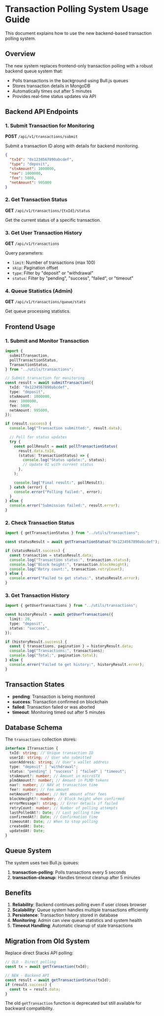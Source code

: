 # Transaction Polling System Usage Guide

This document explains how to use the new backend-based transaction polling system.

## Overview

The new system replaces frontend-only transaction polling with a robust backend queue system that:

- Polls transactions in the background using Bull.js queues
- Stores transaction details in MongoDB
- Automatically times out after 5 minutes
- Provides real-time status updates via API

## Backend API Endpoints

### 1. Submit Transaction for Monitoring

**POST** `/api/v1/transactions/submit`

Submit a transaction ID along with details for backend monitoring.

```json
{
  "txId": "0x1234567890abcdef",
  "type": "deposit",
  "stxAmount": 1000000,
  "nav": 1000000,
  "fee": 5000,
  "netAmount": 995000
}
```

### 2. Get Transaction Status

**GET** `/api/v1/transactions/{txId}/status`

Get the current status of a specific transaction.

### 3. Get User Transaction History

**GET** `/api/v1/transactions`

Query parameters:

- `limit`: Number of transactions (max 100)
- `skip`: Pagination offset
- `type`: Filter by "deposit" or "withdrawal"
- `status`: Filter by "pending", "success", "failed", or "timeout"

### 4. Queue Statistics (Admin)

**GET** `/api/v1/transactions/queue/stats`

Get queue processing statistics.

## Frontend Usage

### 1. Submit and Monitor Transaction

```typescript
import {
  submitTransaction,
  pollTransactionStatus,
  TransactionStatus,
} from "../utils/transactions";

// Submit transaction for monitoring
const result = await submitTransaction({
  txId: "0x1234567890abcdef",
  type: "deposit",
  stxAmount: 1000000,
  nav: 1000000,
  fee: 5000,
  netAmount: 995000,
});

if (result.success) {
  console.log("Transaction submitted:", result.data);

  // Poll for status updates
  try {
    const pollResult = await pollTransactionStatus(
      result.data.txId,
      (status: TransactionStatus) => {
        console.log("Status update:", status);
        // Update UI with current status
      },
    );

    console.log("Final result:", pollResult);
  } catch (error) {
    console.error("Polling failed:", error);
  }
} else {
  console.error("Submission failed:", result.error);
}
```

### 2. Check Transaction Status

```typescript
import { getTransactionStatus } from "../utils/transactions";

const statusResult = await getTransactionStatus("0x1234567890abcdef");

if (statusResult.success) {
  const transaction = statusResult.data;
  console.log("Transaction status:", transaction.status);
  console.log("Block height:", transaction.blockHeight);
  console.log("Retry count:", transaction.retryCount);
} else {
  console.error("Failed to get status:", statusResult.error);
}
```

### 3. Get Transaction History

```typescript
import { getUserTransactions } from "../utils/transactions";

const historyResult = await getUserTransactions({
  limit: 20,
  type: "deposit",
  status: "success",
});

if (historyResult.success) {
  const { transactions, pagination } = historyResult.data;
  console.log("Transactions:", transactions);
  console.log("Total:", pagination.total);
} else {
  console.error("Failed to get history:", historyResult.error);
}
```

## Transaction States

- **pending**: Transaction is being monitored
- **success**: Transaction confirmed on blockchain
- **failed**: Transaction failed or was aborted
- **timeout**: Monitoring timed out after 5 minutes

## Database Schema

The `transactions` collection stores:

```typescript
interface ITransaction {
  txId: string; // Unique transaction ID
  userId: string; // User who submitted
  userAddress: string; // User's wallet address
  type: "deposit" | "withdrawal";
  status: "pending" | "success" | "failed" | "timeout";
  stxAmount?: number; // Amount in microSTX
  plmdAmount?: number; // Amount in PLMD tokens
  nav?: number; // NAV at transaction time
  fee?: number; // Fee amount
  netAmount?: number; // Net amount after fees
  blockHeight?: number; // Block height when confirmed
  errorMessage?: string; // Error details if failed
  retryCount: number; // Number of polling attempts
  lastPolledAt?: Date; // Last polling time
  confirmedAt?: Date; // Confirmation time
  timeoutAt: Date; // When to stop polling
  createdAt: Date;
  updatedAt: Date;
}
```

## Queue System

The system uses two Bull.js queues:

1. **transaction-polling**: Polls transactions every 5 seconds
2. **transaction-cleanup**: Handles timeout cleanup after 5 minutes

## Benefits

1. **Reliability**: Backend continues polling even if user closes browser
2. **Scalability**: Queue system handles multiple transactions efficiently
3. **Persistence**: Transaction history stored in database
4. **Monitoring**: Admin can view queue statistics and system health
5. **Timeout Handling**: Automatic cleanup of stale transactions

## Migration from Old System

Replace direct Stacks API polling:

```typescript
// OLD - Direct polling
const tx = await getTransaction(txId);

// NEW - Backend API
const result = await getTransactionStatus(txId);
if (result.success) {
  const tx = result.data;
}
```

The old `getTransaction` function is deprecated but still available for backward compatibility.
